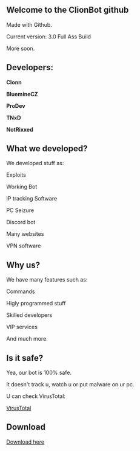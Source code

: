 ## Welcome to the ClionBot github


Made with Github.


Current version:
3.0 Full Ass Build




More soon.




## Developers:



**Clonn**



**BluemineCZ**



**ProDev**



**TNxD**



**NotRixxed**




## What we developed?



We developed stuff as:


Exploits



Working Bot



IP tracking Software




PC Seizure



Discord bot




Many websites




VPN software



## Why us?


We have many features such as:



Commands



Higly programmed stuff



Skilled developers



VIP services



And much more.





## Is it safe?


Yea, our bot is 100% safe.


 
It doesn't track u, watch u or put malware on ur pc.



U can check VirusTotal:



[VirusTotal](https://www.virustotal.com/gui/file/8f51be11c881fa5d598e395a032cb060e6e30dca794e7d68bfc347d0fb0b8f99?nocache=1)

 




## Download

[Download here](https://cdn.discordapp.com/attachments/966038434818949221/992686753884409907/clowner-3.0-full-ass-build.zip)

